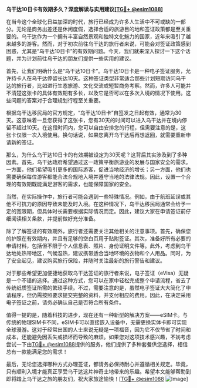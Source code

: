 **乌干达10日卡有效期多久？深度解读与实用建议[[TG💪+ @esim1088](https://t.me/s/esim1088)]**

在当今这个全球化日益加深的时代，旅行已经成为许多人生活中不可或缺的一部分。无论是商务出差还是休闲度假，选择合适的旅游目的地和签证政策都是至关重要的。乌干达作为一个拥有丰富自然景观和独特文化魅力的国家，近年来吸引了越来越多的游客。然而，对于初次前往乌干达的旅行者来说，可能会对签证政策感到困惑，尤其是“乌干达10日卡”的有效期问题。今天，我们就来深入探讨一下这个话题，并为计划前往乌干达的朋友们提供一些实用的建议。

首先，让我们明确什么是“乌干达10日卡”。乌干达10日卡是一种电子签证服务，允许持卡人在乌干达停留长达10天。这种签证类型非常适合那些计划短期访问乌干达的旅行者，比如进行生态旅游、文化交流或短暂商务考察。然而，许多人可能并不清楚这张卡的具体有效期有多长，以及它是否可以在多次入境的情况下使用。这些问题的答案对于合理规划行程至关重要。

根据乌干达移民局的官方规定，“乌干达10日卡”自签发之日起有效，通常为30天。这意味着一旦您获得了这张卡，您有30天的时间可以进入乌干达并在境内停留不超过10天。在这段时间内，您可以自由安排您的行程，但需要注意的是，这张卡仅限一次入境使用。换句话说，如果您离开乌干达后再想返回，就需要重新申请新的签证。

那么，为什么乌干达10日卡的有效期被设定为30天呢？这背后其实涉及到了多种因素。首先，乌干达政府希望通过这一政策平衡旅游业的发展与国家安全的需求。一方面，他们希望吸引更多的国际游客，促进当地经济的增长；另一方面，他们也需要确保每位游客都能合法合规地入境并遵守当地的法律法规。因此，设置一个合理的有效期既能满足游客的需求，也能保障国家的安全。

当然，在实际操作中，旅行者可能会遇到一些特殊情况。例如，由于航班延误或其他不可抗力的原因导致未能及时入境。在这种情况下，乌干达移民局通常会给予一定的宽限期，但具体时长需要根据实际情况而定。因此，建议大家在申请签证前仔细阅读相关条款，并提前做好充分准备。

除了了解签证的有效期外，旅行者还需要关注其他相关的注意事项。首先，确保您的护照在有效期内，并且有足够的空白页用于贴附签证。其次，准备好所有必要的申请材料，包括但不限于个人信息表、照片、身份证明文件等。此外，考虑到乌干达地处热带地区，气候湿热，建议携带适合当地环境的衣物和个人用品。同时，为了安全起见，建议购买旅行保险，并随时关注最新的旅行警告和建议。

对于那些希望更加便捷地获取乌干达签证的旅行者来说，电子签证（eVisa）无疑是一个不错的选择。通过这种方式，您可以在家中轻松完成整个申请流程，省去了传统纸质签证所需的繁琐手续。不过，需要注意的是，虽然电子签证大大简化了申请程序，但仍需按照要求提交完整的资料，并支付相应的费用。因此，在决定采用电子签证之前，请务必确认自己是否符合所有条件。

值得一提的是，随着科技的进步，现在还有一种新型的解决方案——eSIM卡。与传统的物理SIM卡不同，eSIM卡可以直接嵌入设备中，无需更换实体卡即可实现全球漫游。这对于经常出国的人士来说无疑是一项福音，因为它不仅节省了时间和成本，还能避免因丢失或损坏而导致的麻烦。如果您对这项技术感兴趣，不妨考虑尝试一下由[TG💪+ @esim1088](https://t.me/s/esim1088)提供的服务，他们提供了多种套餐供您选择，相信总有一款能满足您的需求！

最后，无论您选择哪种方式办理签证，都请务必保持耐心并遵循相关规定。毕竟，只有顺利入境才能真正享受乌干达这片神奇土地带来的乐趣。希望本文能够帮助到即将踏上乌干达之旅的朋友们，祝大家旅途愉快！[[TG💪+ @esim1088](https://t.me/s/esim1088) ![Image](https://i.postimg.cc/4NQfJmqS/Snipaste-2025-05-13-00-14-12.png)]